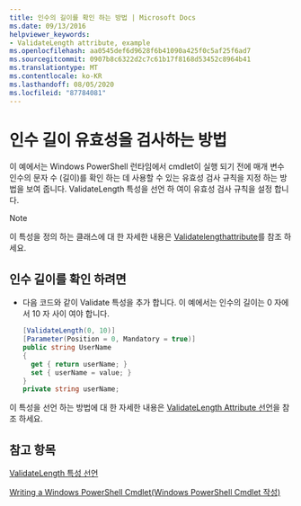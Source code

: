 ```yaml
---
title: 인수의 길이를 확인 하는 방법 | Microsoft Docs
ms.date: 09/13/2016
helpviewer_keywords:
- ValidateLength attribute, example
ms.openlocfilehash: aa0545def6d9628f6b41090a425f0c5af25f6ad7
ms.sourcegitcommit: 0907b8c6322d2c7c61b17f8168d53452c8964b41
ms.translationtype: MT
ms.contentlocale: ko-KR
ms.lasthandoff: 08/05/2020
ms.locfileid: "87784081"
---
```

# <a name="how-to-validate-the-argument-length"></a>인수 길이 유효성을 검사하는 방법

이 예에서는 Windows PowerShell 런타임에서 cmdlet이 실행 되기 전에 매개 변수 인수의 문자 수 (길이)를 확인 하는 데 사용할 수 있는 유효성 검사 규칙을 지정 하는 방법을 보여 줍니다. ValidateLength 특성을 선언 하 여이 유효성 검사 규칙을 설정 합니다.

> [!NOTE]
> 이 특성을 정의 하는 클래스에 대 한 자세한 내용은 [Validatelengthattribute](/dotnet/api/System.Management.Automation.ValidateLengthAttribute)를 참조 하세요.

## <a name="to-validate-the-argument-length"></a>인수 길이를 확인 하려면

- 다음 코드와 같이 Validate 특성을 추가 합니다. 이 예에서는 인수의 길이는 0 자에서 10 자 사이 여야 합니다.

    ```csharp
    [ValidateLength(0, 10)]
    [Parameter(Position = 0, Mandatory = true)]
    public string UserName
    {
      get { return userName; }
      set { userName = value; }
    }
    private string userName;
    ```

이 특성을 선언 하는 방법에 대 한 자세한 내용은 [ValidateLength Attribute 선언](./validatelength-attribute-declaration.md)을 참조 하세요.

## <a name="see-also"></a>참고 항목

[ValidateLength 특성 선언](./validatelength-attribute-declaration.md)

[Writing a Windows PowerShell Cmdlet(Windows PowerShell Cmdlet 작성)](./writing-a-windows-powershell-cmdlet.md)
